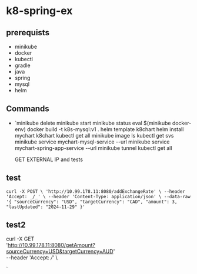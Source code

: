 # k8-spring-ex

## prerequists

- minikube
- docker
- kubectl
- gradle
- java
- spring
- mysql
- helm

## Commands

- `minikube delete
  minikube start
  minikube status
  eval $(minikube docker-env)
  docker build -t k8s-mysql:v1 .
  helm template k8chart
  helm install mychart k8chart
  kubectl get all
  minikube image ls
  kubectl get svs
  minikube service mychart-mysql-service --url
  minikube service mychart-spring-app-service --url
  minikube tunnel
  kubectl get all

  GET EXTERNAL IP and tests

## test

`curl -X POST \
 'http://10.99.178.11:8080/addExchangeRate' \
 --header 'Accept: _/_' \
 --header 'Content-Type: application/json' \
 --data-raw '{
"sourceCurrency": "USD",
"targetCurrency": "CAD",
"amount": 3,
"lastUpdated": "2024-11-29"
}' `

## test2

curl -X GET \
 'http://10.99.178.11:8080/getAmount?sourceCurrency=USD&targetCurrency=AUD' \
 --header 'Accept: _/_' \

`
